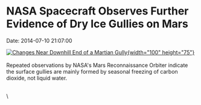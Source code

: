 NASA Spacecraft Observes Further Evidence of Dry Ice Gullies on Mars
====================================================================

Date: 2014-07-10 21:07:00

[![Changes Near Downhill End of a Martian
Gully](http://www.jpl.nasa.gov/images/mro/20140710/pia18400-226.jpg){width="100"
height="75"}](http://www.jpl.nasa.gov/news/news.php?release=2014-226&rn=news.xml&rst=4211)\
\
Repeated observations by NASA\'s Mars Reconnaissance Orbiter indicate
the surface gullies are mainly formed by seasonal freezing of carbon
dioxide, not liquid water.

\
\
